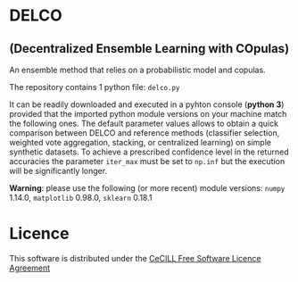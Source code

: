 # DELCO
## (Decentralized Ensemble Learning with COpulas)
An ensemble method that relies on a probabilistic model and copulas.

The repository contains 1 python file: `delco.py`

It can be readily downloaded and executed in a pyhton console (**python 3**) provided that the imported python module versions on your machine match the following ones. The default parameter values allows to obtain a quick comparison between DELCO and reference methods (classifier selection, weighted vote aggregation, stacking, or centralized learning) on simple synthetic datasets. To achieve a prescribed confidence level in the returned accuracies the parameter `iter_max` must be set to `np.inf` but the execution will be significantly longer.

**Warning**: please use the following (or more recent) module versions: `numpy` 1.14.0, `matplotlib` 0.98.0, `sklearn` 0.18.1


Licence
=======
This software is distributed under the [CeCILL Free Software Licence Agreement](http://www.cecill.info/licences/Licence_CeCILL_V2-en.html)
